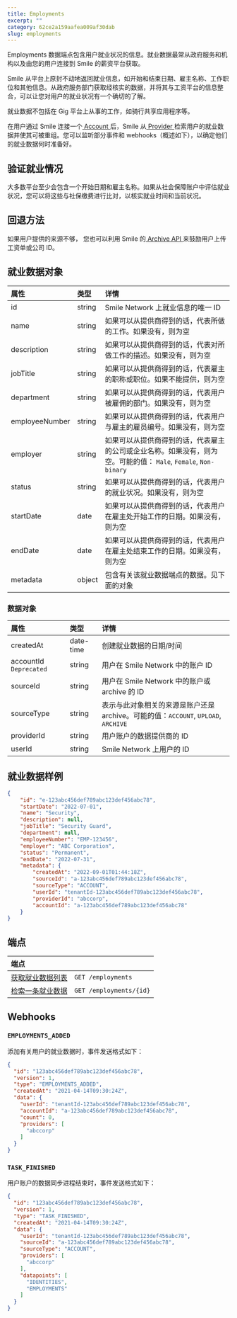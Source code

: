 ```yaml
---
title: Employments
excerpt: ""
category: 62ce2a159aafea009af30dab
slug: employments
---
```


Employments 数据端点包含用户就业状况的信息。就业数据最常从政府服务和机构以及由您的用户连接到 Smile 的薪资平台获取。

Smile 从平台上原封不动地返回就业信息，如开始和结束日期、雇主名称、工作职位和其他信息。从政府服务部门获取经核实的数据，并将其与工资平台的信息整合，可以让您对用户的就业状况有一个确切的了解。

就业数据不包括在 Gig 平台上从事的工作，如骑行共享应用程序等。

在用户通过 Smile 连接一个[ Account ](/reference/accounts)后，Smile 从[ Provider ](/reference/providers)检索用户的就业数据并使其可被重组。您可以监听部分事件和 webhooks（概述如下），以确定他们的就业数据何时准备好。

## 验证就业情况

大多数平台至少会包含一个开始日期和雇主名称。如果从社会保障账户中评估就业状况，您可以将这些与社保缴费进行比对，以核实就业时间和当前状况。

## 回退方法

如果用户提供的来源不够， 您也可以利用 Smile 的[ Archive API ](/reference/archives)来鼓励用户上传工资单或公司 ID。
## 就业数据对象

| 属性             | 类型     | 详情                                                                      |
|:---------------|:-------|:------------------------------------------------------------------------|
| id             | string | Smile Network 上就业信息的唯一 ID                                               |
| name           | string | 如果可以从提供商得到的话，代表所做的工作。如果没有，则为空                                           |
| description    | string | 如果可以从提供商得到的话，代表对所做工作的描述。如果没有，则为空                                        |
| jobTitle       | string | 如果可以从提供商得到的话，代表雇主的职称或职位。如果不能提供，则为空                                      |
| department     | string | 如果可以从提供商得到的话，代表用户被雇佣的部门。如果没有，则为空                                        |
| employeeNumber | string | 如果可以从提供商得到的话，代表用户与雇主的雇员编号。如果没有，则为空                                      |
| employer       | string | 如果可以从提供商得到的话，代表雇主的公司或企业名称。如果没有，则为空。可能的值： `Male`, `Female`, `Non-binary` |
| status         | string | 如果可以从提供商得到的话，代表用户的就业状况。如果没有，则为空                                         |
| startDate      | date   | 如果可以从提供商得到的话，代表用户在雇主处开始工作的日期。如果没有，则为空                                   |
| endDate        | date   | 如果可以从提供商得到的话，代表用户在雇主处结束工作的日期。如果没有，则为空                                   |
| metadata       | object | 包含有关该就业数据端点的数据。见下面的对象                                                   |


### 数据对象

| 属性                     | 类型        | 详情                                                           |
|:-----------------------|:----------|:-------------------------------------------------------------|
| createdAt              | date-time | 创建就业数据的日期/时间                                                 |
| accountId `Deprecated` | string    | 用户在 Smile Network 中的账户 ID                                    |
| sourceId               | string    | 用户在 Smile Network 中的账户或 archive 的 ID                         |
| sourceType             | string    | 表示与此对象相关的来源是账户还是 archive。可能的值：`ACCOUNT`, `UPLOAD`, `ARCHIVE` |
| providerId             | string    | 用户账户的数据提供商的 ID                                               |
| userId                 | string    | Smile Network 上用户的 ID                  |


## 就业数据样例

``` json
{
    "id": "e-123abc456def789abc123def456abc78",
    "startDate": "2022-07-01",
    "name": "Security",
    "description": null,
    "jobTitle": "Security Guard",
    "department": null,
    "employeeNumber": "EMP-123456",
    "employer": "ABC Corporation",
    "status": "Permanent",
    "endDate": "2022-07-31",
    "metadata": {
        "createdAt": "2022-09-01T01:44:18Z",
        "sourceId": "a-123abc456def789abc123def456abc78",
        "sourceType": "ACCOUNT",
        "userId": "tenantId-123abc456def789abc123def456abc78",
        "providerId": "abccorp",
        "accountId": "a-123abc456def789abc123def456abc78"
    }
}
```

## 端点

| 端点                                        | |
|:------------------------------------------| :---- |
| [获取就业数据列表](/reference/list-employments-1) | `GET /employments` |
| [检索一条就业数据](/reference/get-employment-1)   | `GET /employments/{id}` |

## Webhooks

### `EMPLOYMENTS_ADDED`

添加有关用户的就业数据时，事件发送格式如下：

``` json
{
  "id": "123abc456def789abc123def456abc78",
  "version": 1,
  "type": "EMPLOYMENTS_ADDED",
  "createdAt": "2021-04-14T09:30:24Z",
  "data": {
    "userId": "tenantId-123abc456def789abc123def456abc78",
    "accountId": "a-123abc456def789abc123def456abc78",
    "count": 0,
    "providers": [
      "abccorp"
    ]
  }
}
```

### `TASK_FINISHED`

用户账户的数据同步进程结束时，事件发送格式如下：

``` json
{
  "id": "123abc456def789abc123def456abc78",
  "version": 1,
  "type": "TASK_FINISHED",
  "createdAt": "2021-04-14T09:30:24Z",
  "data": {
    "userId": "tenantId-123abc456def789abc123def456abc78",
    "sourceId": "a-123abc456def789abc123def456abc78",
    "sourceType": "ACCOUNT",
    "providers": [
      "abccorp"
    ],
    "datapoints": [
      "IDENTITIES",
      "EMPLOYMENTS"
    ]
  }
}
```
